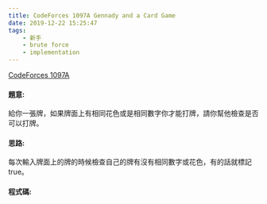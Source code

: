 ```yaml
---
title: CodeForces 1097A Gennady and a Card Game
date: 2019-12-22 15:25:47
tags:
    - 新手
    - brute force
    - implementation
---
```

[CodeForces 1097A](http://codeforces.com/problemset/problem/1097/A)
<!-- more -->

#### 題意:
給你一張牌，如果牌面上有相同花色或是相同數字你才能打牌，請你幫他檢查是否可以打牌。

#### 思路:
每次輸入牌面上的牌的時候檢查自己的牌有沒有相同數字或花色，有的話就標記true。

#### 程式碼:
<script src="https://gist.github.com/Daviswww/da4739702939cc464896f1d4edcea431.js"></script>